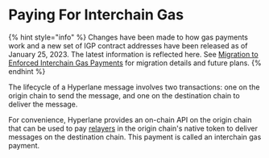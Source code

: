 # Paying For Interchain Gas

{% hint style="info" %}
Changes have been made to how gas payments work and a new set of IGP contract addresses have been released as of January 25, 2023. The latest information is reflected here. See [Migration to Enforced Interchain Gas Payments](migrating-to-enforced-interchain-gas-payments.md) for migration details and future plans.
{% endhint %}

The lifecycle of a Hyperlane message involves two transactions: one on the origin chain to send the message, and one on the destination chain to deliver the message.

For convenience, Hyperlane provides an on-chain API on the origin chain that can be used to pay [relayers](../../../../protocol-reference/agents/relayer.md) in the origin chain's native token to deliver messages on the destination chain. This payment is called an interchain gas payment.

